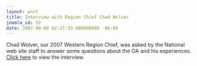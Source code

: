 ```yaml
---
layout: post
title: Interview with Region Chief Chad Wolver
joomla_id: 52
date: 2007-08-08 02:27:33.000000000 -06:00
---
```

Chad Wolver, our 2007 Western Region Chief, was asked by the National web site staff to answer some questions about the OA and his experiences. <a href="leadership/chief/interview.php">Click here</a> to view the interview.

